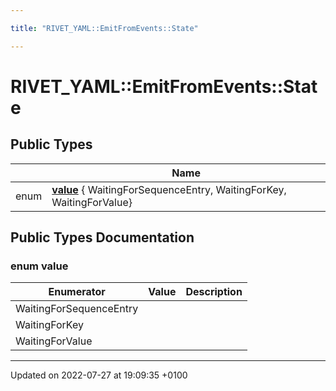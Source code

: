 ```yaml
---

title: "RIVET_YAML::EmitFromEvents::State"

---
```


# RIVET_YAML::EmitFromEvents::State





## Public Types

|                | Name           |
| -------------- | -------------- |
| enum| **[value](http://example.org/classes/structrivet__yaml_1_1emitfromevents_1_1state/#enum-value)** { WaitingForSequenceEntry, WaitingForKey, WaitingForValue} |

## Public Types Documentation

### enum value

| Enumerator | Value | Description |
| ---------- | ----- | ----------- |
| WaitingForSequenceEntry | |   |
| WaitingForKey | |   |
| WaitingForValue | |   |




-------------------------------

Updated on 2022-07-27 at 19:09:35 +0100